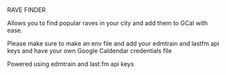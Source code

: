 RAVE FINDER

Allows you to find popular raves in your city and add them to GCal with ease.

Please make sure to make an env file and add your edmtrain and lastfm api keys and have your own Google Caldendar credentials file

Powered using edmtrain and last.fm api keys